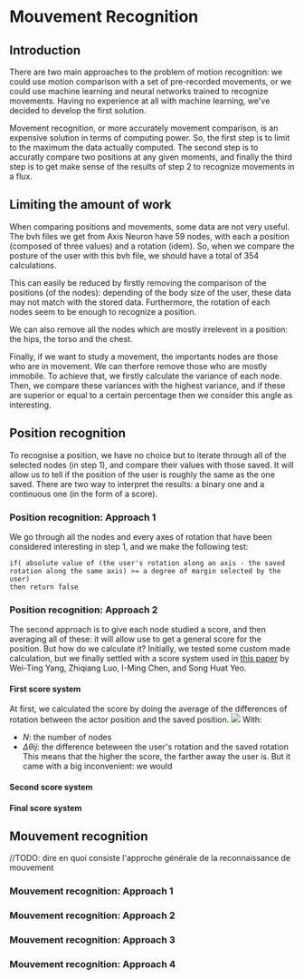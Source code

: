 # Mouvement Recognition

## Introduction

There are two main approaches to the problem of motion recognition: we could use motion comparison with a set of pre-recorded movements, or we could use machine learning and neural networks trained to recognize movements.
Having no experience at all with machine learning, we've decided to develop the first solution.

Movement recognition, or more accurately movement comparison, is an expensive solution in terms of computing power. So, the first step is to limit to the maximum the data actually computed.
The second step is to accuratly compare two positions at any given moments, and finally the third step is to get make sense of the results of step 2 to recognize movements in a flux.

## Limiting the amount of work

When comparing positions and movements, some data are not very useful. The bvh files we get from Axis Neuron have 59 nodes, with each a position (composed of three values) and a rotation (idem). So, when we compare the posture of the user with this bvh file, we should have a total of 354 calculations.

This can easily be reduced by firstly removing the comparison of the positions (of the nodes): depending of the body size of the user, these data may not match with the stored data. Furthermore, the rotation of each nodes seem to be enough to recognize a position.

We can also remove all the nodes which are mostly irrelevent in a position: the hips, the torso and the chest.

Finally, if we want to study a movement, the importants nodes are those who are in movement. We can therfore remove those who are mostly immobile.
To achieve that, we firstly calculate the variance of each node. Then, we compare these variances with the highest variance, and if these are superior or equal to a certain percentage then we consider this angle as interesting.

## Position recognition

To recognise a position, we have no choice but to iterate through all of the selected nodes (in step 1), and compare their values with those saved. It will allow us to tell if the position of the user is roughly the same as the one saved.
There are two way to interpret the results: a binary one and a continuous one (in the form of a score).

### Position recognition: Approach 1

We go through all the nodes and every axes of rotation that have been considered interesting in step 1, and we make the following test:

    if( absolute value of (the user's rotation along an axis - the saved rotation along the same axis) >= a degree of margin selected by the user)
    then return false


### Position recognition: Approach 2

The second approach is to give each node studied a score, and then averaging all of these: it will allow use to get a general score for the position. But how do we calculate it? Initially, we tested some custom made calculation, but we finally settled with a score system used in [this paper](https://www.researchgate.net/publication/226380251_A_Method_for_Comparing_Human_Postures_from_Motion_Capture_Data) by Wei-Ting Yang, Zhiqiang Luo, I-Ming Chen, and Song Huat Yeo.

#### First score system

At first, we calculated the score by doing the average of the differences of rotation between the actor position and the saved position.
<img src="https://render.githubusercontent.com/render/math?math=\frac{\sum_{j=0}^{N}(\sum_{i=x}^{z} \Delta\theta\ij)}{N\times360\times3}\times100">
With:
* _N_: the number of nodes
* _∆θij_: the difference beteween the user's rotation and the saved rotation
This means that the higher the score, the farther away the user is.
But it came with a big inconvenient: we would 

#### Second score system

#### Final score system

## Mouvement recognition

//TODO: dire en quoi consiste l'approche générale de la reconnaissance de mouvement

### Mouvement recognition: Approach 1



### Mouvement recognition: Approach 2



### Mouvement recognition: Approach 3



### Mouvement recognition: Approach 4
